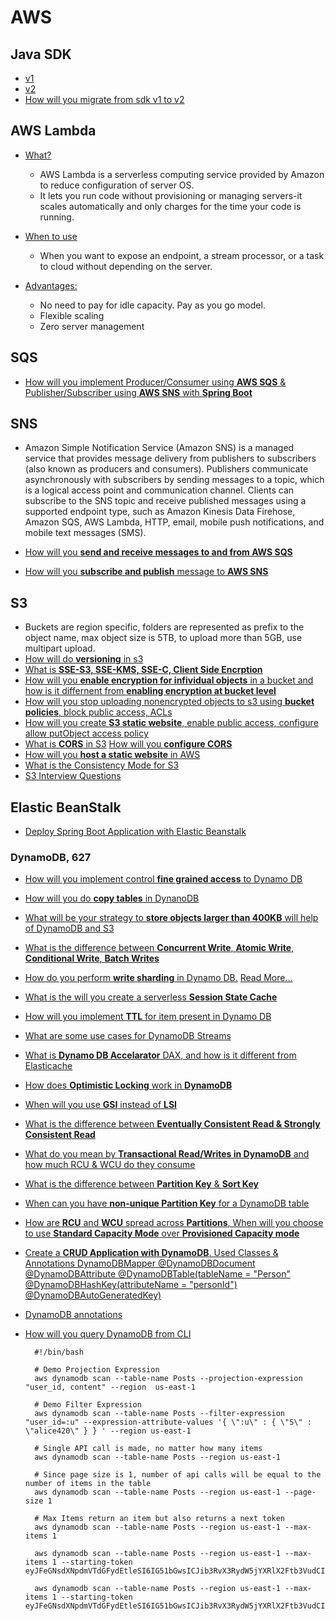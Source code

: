 # AWS

## Java SDK
* [v1](https://github.com/aws/aws-sdk-java)
* [v2](https://github.com/aws/aws-sdk-java-v2/#using-the-sdk)
* [How will you migrate from sdk v1 to v2](https://docs.aws.amazon.com/sdk-for-java/latest/developer-guide/migration.html)



## AWS Lambda
* [What?](https://youtu.be/AK6Rf_yjvI0?t=11024)
  * AWS Lambda is a serverless computing service provided by Amazon to reduce configuration of server OS.
  * It lets you run code without provisioning or managing servers-it scales automatically and only charges for the time your code is running.
* [When to use](https://youtu.be/AK6Rf_yjvI0?t=11060)
  * When you want to expose an endpoint, a stream processor, or a task to cloud without depending on the server.

* [Advantages:](https://youtu.be/AK6Rf_yjvI0)
  * No need to pay for idle capacity. Pay as you go model.
  * Flexible scaling
  * Zero server management




## SQS
* [How will you implement Producer/Consumer using  **AWS SQS** & Publisher/Subscriber using **AWS SNS** with **Spring Boot** ](https://cloud.spring.io/spring-cloud-static/spring-cloud-aws/2.0.0.RELEASE/multi/multi__messaging.html)

## SNS
* Amazon Simple Notification Service (Amazon SNS) is a managed service that provides message delivery from publishers to subscribers (also known as producers and consumers). Publishers communicate asynchronously with subscribers by sending messages to a topic, which is a logical access point and communication channel. Clients can subscribe to the SNS topic and receive published messages using a supported endpoint type, such as Amazon Kinesis Data Firehose, Amazon SQS, AWS Lambda, HTTP, email, mobile push notifications, and mobile text messages (SMS).

* [How will you **send and receive messages to and from AWS SQS**](https://youtu.be/AK6Rf_yjvI0?t=8638)
* [How will you **subscribe and publish** message to **AWS SNS**](https://youtu.be/AK6Rf_yjvI0?t=10069)




## S3
* Buckets are region specific, folders are represented as prefix to the object name, max object size is 5TB, to upload more than 5GB, use multipart upload.
* [How will do **versioning** in s3](https://tcsglobal.udemy.com/course/aws-certified-developer-associate-dva-c01/learn/lecture/23743652#questions/5886124)
* [What is **SSE-S3, SSE-KMS, SSE-C, Client Side Encrption**](https://tcsglobal.udemy.com/course/aws-certified-developer-associate-dva-c01/learn/lecture/11851534#questions/12532098)
* [How will you **enable encryption for infividual objects** in a bucket and how is it differnent from **enabling encryption at bucket level**](https://tcsglobal.udemy.com/course/aws-certified-developer-associate-dva-c01/learn/lecture/23743656#questions/12532098)
* [How will you stop uploading nonencrypted objects to s3 using **bucket policies**, block public access, ACLs](https://tcsglobal.udemy.com/course/aws-certified-developer-associate-dva-c01/learn/lecture/19729152#questions)
* [How will you create **S3 static website**, enable public access, configure allow putObject access policy](https://tcsglobal.udemy.com/course/aws-certified-developer-associate-dva-c01/learn/lecture/11851546#questions)
* [What is **CORS** in S3](https://tcsglobal.udemy.com/course/aws-certified-developer-associate-dva-c01/learn/lecture/11851548#questions) [How will you **configure CORS**](https://aws.amazon.com/premiumsupport/knowledge-center/s3-configure-cors/)
* [How will you **host a static website** in AWS](https://tcsglobal.udemy.com/course/aws-certified-developer-associate-dva-c01/learn/lecture/19729172#questions/12532098)
* [What is the Consistency Mode for S3](https://tcsglobal.udemy.com/course/aws-certified-developer-associate-dva-c01/learn/lecture/11851524#questions/12532098)
* [S3 Interview Questions](https://www.techgeeknext.com/aws/aws-s3-interview-questions)


## Elastic BeanStalk
* [Deploy Spring Boot Application with Elastic Beanstalk](https://youtu.be/MBpcmoifpNY?list=PLVz2XdJiJQxxurKT1Dqz6rmiMuZNdClqv&t=523)


### **DynamoDB**, 627


* [How will you implement control **fine grained access** to Dynamo DB](https://tcsglobal.udemy.com/course/aws-certified-developer-associate-dva-c01/learn/lecture/19730794#questions)
* [How will you do **copy tables** in DynanoDB](https://tcsglobal.udemy.com/course/aws-certified-developer-associate-dva-c01/learn/lecture/19730794#questions)
* [What will be your strategy to **store objects larger than 400KB** will help of DynamoDB and S3](https://tcsglobal.udemy.com/course/aws-certified-developer-associate-dva-c01/learn/lecture/19730794#questions)
* [What is the difference between **Concurrent Write**, **Atomic Write**, **Conditional Write**, **Batch Writes**](https://docs.aws.amazon.com/amazondynamodb/latest/developerguide/bp-partition-key-sharding.html)
* [How do you perform **write sharding** in Dynamo DB.](https://tcsglobal.udemy.com/course/aws-certified-developer-associate-dva-c01/learn/lecture/19730778#questions) [Read More...](https://docs.aws.amazon.com/amazondynamodb/latest/developerguide/bp-partition-key-sharding.html)
* [What is the will you create a serverless **Session State Cache**](https://tcsglobal.udemy.com/course/aws-certified-developer-associate-dva-c01/learn/lecture/19730768#questions)
* [How will you implement **TTL** for item present in Dynamo DB](https://tcsglobal.udemy.com/course/aws-certified-developer-associate-dva-c01/learn/lecture/15300310#questions)
* [What are some use cases for DynamoDB Streams](https://tcsglobal.udemy.com/course/aws-certified-developer-associate-dva-c01/learn/lecture/11851530#questions)
* [What is **Dynamo DB Accelarator** DAX, and how is it different from Elasticache](https://tcsglobal.udemy.com/course/aws-certified-developer-associate-dva-c01/learn/lecture/11851418#questions)
* [How does **Optimistic Locking** work in **DynamoDB**](https://tcsglobal.udemy.com/course/aws-certified-developer-associate-dva-c01/learn/lecture/12203064#questions)
* [When will you use **GSI** instead of **LSI**](https://tcsglobal.udemy.com/course/aws-certified-developer-associate-dva-c01/learn/lecture/11851416#questions)
* [What is the difference between **Eventually Consistent Read & Strongly Consistent Read**](https://tcsglobal.udemy.com/course/aws-certified-developer-associate-dva-c01/learn/lecture/28646574#questions)
* [What do you mean by **Transactional Read/Writes in DynamoDB** and how much RCU & WCU do they consume](https://tcsglobal.udemy.com/course/aws-certified-developer-associate-dva-c01/learn/lecture/15300318#questions)

* [What is the difference between **Partition Key** & **Sort Key**](https://tcsglobal.udemy.com/course/aws-certified-developer-associate-dva-c01/learn/lecture/11851406#questions)
* [When can you have **non-unique Partition Key** for a DynamoDB table](https://tcsglobal.udemy.com/course/aws-certified-developer-associate-dva-c01/learn/lecture/11851408#questions)
* [How are **RCU** and **WCU** spread across **Partitions**, When will you choose to use **Standard Capacity Mode** over **Provisioned Capacity mode**](https://tcsglobal.udemy.com/course/aws-certified-developer-associate-dva-c01/learn/lecture/11851410#questions)
* [Create a **CRUD Application with DynamoDB**. Used Classes & Annotations DynamoDBMapper @DynamoDBDocument @DynamoDBAttribute @DynamoDBTable(tableName = "Person" @DynamoDBHashKey(attributeName = "personId")
    @DynamoDBAutoGeneratedKey)](https://youtu.be/E0-P978Yqdw?list=PLVz2XdJiJQxxurKT1Dqz6rmiMuZNdClqv)
* [DynamoDB annotations](https://docs.aws.amazon.com/amazondynamodb/latest/developerguide/DynamoDBMapper.Annotations.html)

* [How will you query DynamoDB from CLI](https://tcsglobal.udemy.com/course/aws-certified-developer-associate-dva-c01/learn/lecture/15300314#questions)

        #!/bin/bash

        # Demo Projection Expression
        aws dynamodb scan --table-name Posts --projection-expression "user_id, content" --region  us-east-1

        # Demo Filter Expression
        aws dynamodb scan --table-name Posts --filter-expression "user_id=:u" --expression-attribute-values '{ \":u\" : { \"S\" : \"alice420\" } } ' --region us-east-1

        # Single API call is made, no matter how many items
        aws dynamodb scan --table-name Posts --region us-east-1

        # Since page size is 1, number of api calls will be equal to the number of items in the table 
        aws dynamodb scan --table-name Posts --region us-east-1 --page-size 1

        # Max Items return an item but also returns a next token
        aws dynamodb scan --table-name Posts --region us-east-1 --max-items 1

        aws dynamodb scan --table-name Posts --region us-east-1 --max-items 1 --starting-token eyJFeGNsdXNpdmVTdGFydEtleSI6IG51bGwsICJib3RvX3RydW5jYXRlX2Ftb3VudCI6IDF9
        
        aws dynamodb scan --table-name Posts --region us-east-1 --max-items 1 --starting-token eyJFeGNsdXNpdmVTdGFydEtleSI6IG51bGwsICJib3RvX3RydW5jYXRlX2Ftb3VudCI6IDJ9